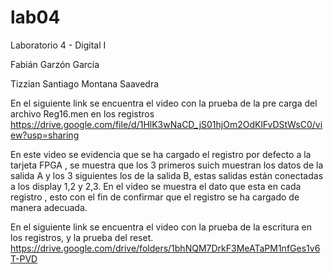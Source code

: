 # lab04

Laboratorio 4 - Digital I

Fabián Garzón García

Tizzian Santiago Montana Saavedra




En el siguiente link se encuentra el video con la prueba de la pre carga del archivo Reg16.men en los registros
https://drive.google.com/file/d/1HlK3wNaCD_jS01hjOm2OdKlFvDStWsC0/view?usp=sharing

En este video se evidencia que se ha cargado el registro por defecto a la tarjeta FPGA , se muestra que los 3 primeros suich muestran los datos de la salida A y los 3 siguientes los de la salida B, estas salidas están conectadas a los display  1,2 y 2,3. En el video se muestra el dato que esta en cada registro , esto con el fin de confirmar que el registro se ha cargado de manera adecuada.

En el siguiente link se encuentra el video con la prueba de la escritura en los registros, y la prueba del reset.
https://drive.google.com/drive/folders/1bhNQM7DrkF3MeATaPM1nfGes1v6T-PVD
